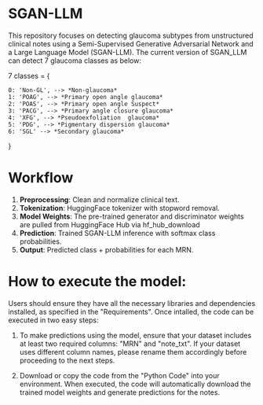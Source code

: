 # SGAN-LLM
This repository focuses on detecting glaucoma subtypes from unstructured clinical notes using a Semi-Supervised Generative Adversarial Network and a Large Language Model (SGAN-LLM). The current version of SGAN_LLM can detect 7 glaucoma classes as below:

7 classes = {

    0: 'Non-GL', --> *Non-glaucoma*
    1: 'POAG', --> *Primary open angle glaucoma*
    2: 'POAS', --> *Primary open angle Suspect*
    3: 'PACG', --> *Primary angle closure glaucoma*
    4: 'XFG', --> *Pseudoexfoliation  glaucoma*
    5: 'PDG', --> *Pigmentary dispersion glaucoma*
    6: 'SGL' --> *Secondary glaucoma*
}

# Workflow

1. **Preprocessing**: Clean and normalize clinical text.
2. **Tokenization**: HuggingFace tokenizer with stopword removal.
3. **Model Weights**: The pre-trained generator and discriminator weights are pulled from HuggingFace Hub via hf_hub_download
4. **Prediction**: Trained SGAN-LLM inference with softmax class probabilities.
5. **Output**: Predicted class + probabilities for each MRN.

# How to execute the model:
Users should ensure they have all the necessary libraries and dependencies installed, as specified in the "Requirements". Once intalled, the code can be executed in two easy steps:

1) To make predictions using the model, ensure that your dataset includes at least two required columns: "MRN" and "note_txt". If your dataset uses different column names, please rename them accordingly before proceeding to the next steps.

2) Download or copy the code from the "Python Code" into your environment. When executed, the code will automatically download the trained model weights and generate predictions for the notes.
